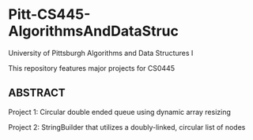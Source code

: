 # Pitt-CS445-AlgorithmsAndDataStruc
University of Pittsburgh Algorithms and Data Structures I

This repository features major projects for CS0445

## ABSTRACT
Project 1: Circular double ended queue using dynamic array resizing

Project 2: StringBuilder that utilizes a doubly-linked, circular list of nodes
